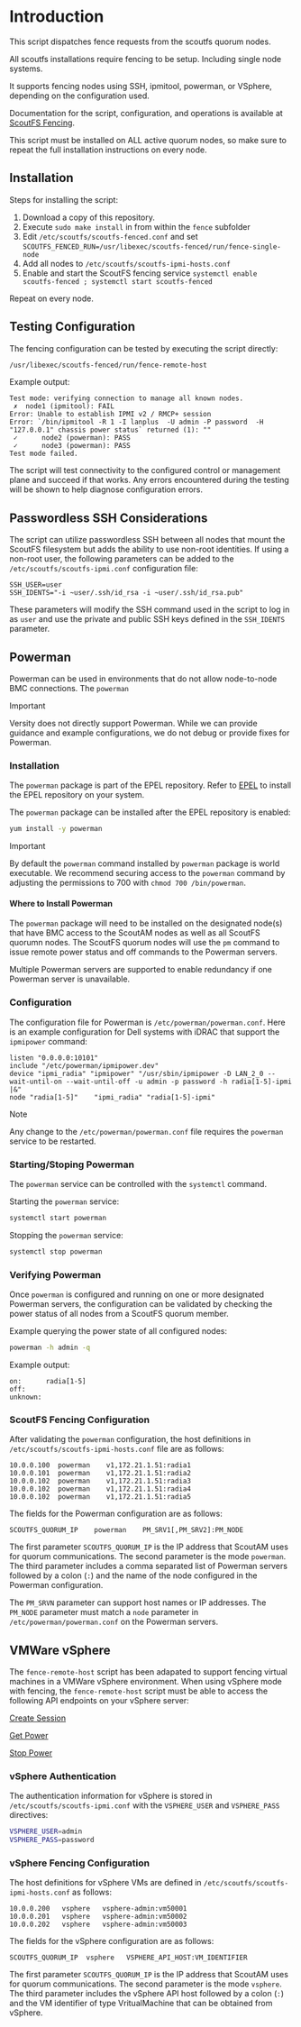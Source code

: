 
# Introduction #

This script dispatches fence requests from the scoutfs quorum nodes.

All scoutfs installations require fencing to be setup. Including single
node systems.

It supports fencing nodes using SSH, ipmitool, powerman, or VSphere,
depending on the configuration used.

Documentation for the script, configuration,
and operations is available at [ScoutFS
Fencing](https://docs.versity.com/docs/scoutfs-fencing).

This script must be installed on ALL active quorum nodes, so make sure
to repeat the full installation instructions on every node.


## Installation ##

Steps for installing the script:

 1. Download a copy of this repository.
 2. Execute `sudo make install` in from within the `fence` subfolder
 3. Edit `/etc/scoutfs/scoutfs-fenced.conf` and set `SCOUTFS_FENCED_RUN=/usr/libexec/scoutfs-fenced/run/fence-single-node`
 4. Add all nodes to `/etc/scoutfs/scoutfs-ipmi-hosts.conf`
 5. Enable and start the ScoutFS fencing service `systemctl enable scoutfs-fenced ; systemctl start scoutfs-fenced`

Repeat on every node.


## Testing Configuration ##

The fencing configuration can be tested by executing the script directly:

```bash
/usr/libexec/scoutfs-fenced/run/fence-remote-host
```
Example output:

```
Test mode: verifying connection to manage all known nodes.
 ✗	node1 (ipmitool): FAIL
Error: Unable to establish IPMI v2 / RMCP+ session
Error: `/bin/ipmitool -R 1 -I lanplus  -U admin -P password  -H "127.0.0.1" chassis power status` returned (1): ""
 ✓      node2 (powerman): PASS
 ✓      node3 (powerman): PASS
Test mode failed.
```

The script will test connectivity to the configured control or
management plane and succeed if that works. Any errors encountered
during the testing will be shown to help diagnose configuration errors.


## Passwordless SSH Considerations ##

The script can utilize passwordless SSH between all nodes that
mount the ScoutFS filesystem but adds the ability to use non-root
identities. If using a non-root user, the following parameters can
be added to the `/etc/scoutfs/scoutfs-ipmi.conf` configuration file:

```
SSH_USER=user
SSH_IDENTS="-i ~user/.ssh/id_rsa -i ~user/.ssh/id_rsa.pub"
```

These parameters will modify the SSH command used in the script to log in as `user` and use the private and public SSH keys defined in the `SSH_IDENTS` parameter.

## Powerman ##

Powerman can be used in environments that do not allow node-to-node BMC connections. The `powerman`

> [!IMPORTANT]
> Versity does not directly support Powerman. While we can provide guidance and example configurations, we do not debug or provide fixes for Powerman.

### Installation ###

The `powerman` package is part of the EPEL repository. Refer to [EPEL](https://docs.fedoraproject.org/en-US/epel/) to install the EPEL repository on your system.

The `powerman` package can be installed after the EPEL repository is enabled:

```bash
yum install -y powerman
```

> [!IMPORTANT]
> By default the `powerman` command installed by `powerman` package is world executable. We recommend securing access to the `powerman` command by adjusting the permissions to 700 with `chmod 700 /bin/powerman`.

#### Where to Install Powerman ####

The `powerman` package will need to be installed on the designated node(s) that have BMC access to the ScoutAM nodes as well as all ScoutFS quorumn nodes. The ScoutFS quorum nodes will use the `pm` command to issue remote power status and off commands to the Powerman servers.

Multiple Powerman servers are supported to enable redundancy if one Powerman server is unavailable.

### Configuration ###

The configuration file for Powerman is `/etc/powerman/powerman.conf`. Here is an example configuration for Dell systems with iDRAC that support the `ipmipower` command:

```
listen "0.0.0.0:10101"
include "/etc/powerman/ipmipower.dev"
device "ipmi_radia" "ipmipower" "/usr/sbin/ipmipower -D LAN_2_0 --wait-until-on --wait-until-off -u admin -p password -h radia[1-5]-ipmi |&"
node "radia[1-5]"    "ipmi_radia" "radia[1-5]-ipmi"
```

> [!NOTE]
> Any change to the `/etc/powerman/powerman.conf` file requires the `powerman` service to be restarted.

### Starting/Stoping Powerman ###

The `powerman` service can be controlled with the `systemctl` command.

Starting the `powerman` service:

```bash
systemctl start powerman
```

Stopping the `powerman` service:

```bash
systemctl stop powerman
```

### Verifying Powerman ###

Once `powerman` is configured and running on one or more designated Powerman servers, the configuration can be validated by checking the power status of all nodes from a ScoutFS quorum member.

Example querying the power state of all configured nodes:

```bash
powerman -h admin -q
```

Example output:

```
on:      radia[1-5]
off:
unknown:
```

### ScoutFS Fencing Configuration ###

After validating the `powerman` configuration, the host definitions in `/etc/scoutfs/scoutfs-ipmi-hosts.conf` file are as follows:

```
10.0.0.100  powerman    v1,172.21.1.51:radia1
10.0.0.101  powerman    v1,172.21.1.51:radia2
10.0.0.102  powerman    v1,172.21.1.51:radia3
10.0.0.102  powerman    v1,172.21.1.51:radia4
10.0.0.102  powerman    v1,172.21.1.51:radia5
```

The fields for the Powerman configuration are as follows:

```
SCOUTFS_QUORUM_IP    powerman    PM_SRV1[,PM_SRV2]:PM_NODE
```

The first parameter `SCOUTFS_QUORUM_IP` is the IP address that ScoutAM uses for quorum communications. The second parameter is the mode `powerman`. The third parameter includes a comma separated list of Powerman servers followed by a colon (`:`) and the name of the node configured in the Powerman configuration.

The `PM_SRVN` parameter can support host names or IP addresses. The `PM_NODE` parameter must match a `node` parameter in `/etc/powerman/powerman.conf` on the Powerman servers.

## VMWare vSphere ##

The `fence-remote-host` script has been adapated to support fencing virtual machines in a VMWare vSphere environment. When using vSphere mode with fencing, the `fence-remote-host` script must be able to access the following API endpoints on your vSphere server:

[Create Session](https://developer.vmware.com/apis/vsphere-automation/latest/cis/api/session/post/)

[Get Power](https://developer.vmware.com/apis/vsphere-automation/latest/vcenter/api/vcenter/vm/vm/power/get/)

[Stop Power](https://developer.vmware.com/apis/vsphere-automation/latest/vcenter/api/vcenter/vm/vm/poweractionstop/post/)

### vSphere Authentication ###

The authentication information for vSphere is stored in `/etc/scoutfs/scoutfs-ipmi.conf` with the `VSPHERE_USER` and `VSPHERE_PASS` directives:

```bash
VSPHERE_USER=admin
VSPHERE_PASS=password
```

### vSphere Fencing Configuration ###

The host definitions for vSphere VMs are defined in `/etc/scoutfs/scoutfs-ipmi-hosts.conf` as follows:

```
10.0.0.200   vsphere   vsphere-admin:vm50001
10.0.0.201   vsphere   vsphere-admin:vm50002
10.0.0.202   vsphere   vsphere-admin:vm50003
```

The fields for the vSphere configuration are as follows:

```
SCOUTFS_QUORUM_IP  vsphere   VSPHERE_API_HOST:VM_IDENTIFIER
```

The first parameter `SCOUTFS_QUORUM_IP` is the IP address that ScoutAM uses for quorum communications. The second parameter is the mode `vsphere`. The third parameter includes the vSphere API host followed by a colon (`:`) and the VM identifier of type VritualMachine that can be obtained from vSphere.
